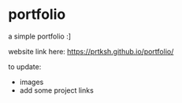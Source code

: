 # portfolio
a simple portfolio :]

website link here:
https://prtksh.github.io/portfolio/

to update:
* images
* add some project links
